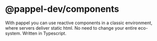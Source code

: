 # @pappel-dev/components

With pappel you can use reactive components in a classic environment,
where servers deliver static html. No need to change your entire
eco-system. Written in Typescript.
